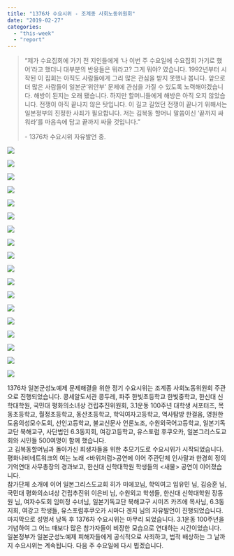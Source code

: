 ```yaml
---
title: "1376차 수요시위 - 조계종 사회노동위원회"
date: "2019-02-27"
categories: 
  - "this-week"
  - "report"
---
```


> “제가 수요집회에 가기 전 지인들에게 ‘나 이번 주 수요일에 수요집회 가기로 했어’라고 했더니 대부분의 반응들은 뭐라고? 그게 뭐야? 였습니다. 1992년부터 시작된 이 집회는 아직도 사람들에게 그리 많은 관심을 받지 못했나 봅니다. 앞으로 더 많은 사람들이 일본군‘위안부’ 문제에 관심을 가질 수 있도록 노력해야겠습니다. 해방이 된지는 오래 됐습니다. 하지만 할머니들에게 해방은 아직 오지 않았습니다. 전쟁이 아직 끝나지 않은 탓입니다. 이 길고 길었던 전쟁이 끝나기 위해서는 일본정부의 진정한 사죄가 필요합니다. 저는 김복동 할머니 말씀이신 ‘끝까지 싸워라’를 마음속에 담고 끝까지 싸울 것입니다.”
> 
> \- 1376차 수요시위 자유발언 중.

![](https://womenandwar.net/kr/wp-content/uploads/2019/02/0-1024x683.jpg)

![](https://womenandwar.net/kr/wp-content/uploads/2019/02/1-5-1024x680.jpg)

![](https://womenandwar.net/kr/wp-content/uploads/2019/02/3-5-1024x680.jpg)

![](https://womenandwar.net/kr/wp-content/uploads/2019/02/4-5-1024x680.jpg)

![](https://womenandwar.net/kr/wp-content/uploads/2019/02/5-5-1024x680.jpg)

![](https://womenandwar.net/kr/wp-content/uploads/2019/02/6-5-1024x680.jpg)

![](https://womenandwar.net/kr/wp-content/uploads/2019/02/7-5-1024x680.jpg)

![](https://womenandwar.net/kr/wp-content/uploads/2019/02/8-5-1024x680.jpg)

![](https://womenandwar.net/kr/wp-content/uploads/2019/02/9-3-1024x680.jpg)

![](https://womenandwar.net/kr/wp-content/uploads/2019/02/10-3-1024x680.jpg)

![](https://womenandwar.net/kr/wp-content/uploads/2019/02/11-3-1024x680.jpg)

![](https://womenandwar.net/kr/wp-content/uploads/2019/02/12-3-1024x680.jpg)

![](https://womenandwar.net/kr/wp-content/uploads/2019/02/13-2-1024x680.jpg)

![](https://womenandwar.net/kr/wp-content/uploads/2019/02/14-1-1024x680.jpg)

![](https://womenandwar.net/kr/wp-content/uploads/2019/02/15-1-1024x680.jpg)

![](https://womenandwar.net/kr/wp-content/uploads/2019/02/16-1-1024x680.jpg)

![](https://womenandwar.net/kr/wp-content/uploads/2019/02/17-1-1024x680.jpg)

![](https://womenandwar.net/kr/wp-content/uploads/2019/02/18-1024x680.jpg)

1376차 일본군성노예제 문제해결을 위한 정기 수요시위는 조계종 사회노동위원회 주관으로 진행되었습니다. 콩세알도서관 콩두레, 파주 한빛초등학교 한빛중학교, 한신대 신학대학원, 국민대 평화의소녀상 건립추진위원회, 3.1운동 100주년 대학생 서포터즈, 목동초등학교, 월정초등학교, 동산초등학교, 학익여자고등학교, 역사탐방 한걸음, 영원한도움의성모수도회, 선인고등학교, 불교신문사 언론노조, 수원외국어고등학교, 일본기독교단 북해교구, 사단법인 6.3동지회, 여강고등학교, 유스포럼 후쿠오카, 일본그리스도교회와 시민들 500여명이 함께 했습니다.  
고 김복동할머님과 돌아가신 희생자들을 위한 추모기도로 수요시위가 시작되었습니다. 평화나비네트워크의 여는 노래 <바위처럼>공연에 이어 주관단체 인사말과 한경희 정의기억연대 사무총장의 경과보고, 한신대 신학대학원 학생들의 <새물> 공연이 이어졌습니다.  
참가단체 소개에 이어 일본그리스도교회 히가 미에꼬님, 학익여고 임유민 님, 김승훈 님, 국민대 평화의소녀상 건립추진위 이은비 님, 수원외고 학생들, 한신대 신학대학원 장동원 님, 여자수도회 임미정 수녀님, 일본기독교단 북해교구 시미즈 카즈에 목사님, 6.3동지회, 여강고 학생들, 유스포럼후쿠오카 시마다 겐지 님의 자유발언이 진행되었습니다.  
마지막으로 성명서 낭독 후 1376차 수요시위는 마무리 되었습니다. 3.1운동 100주년을 기념하여 그 어느 때보다 많은 참가자들이 비장한 모습으로 연대하는 시간이었습니다. 일본정부가 일본군성노예제 피해자들에게 공식적으로 사죄하고, 법적 배상하는 그 날까지 수요시위는 계속됩니다. 다음 주 수요일에 다시 뵙겠습니다.
